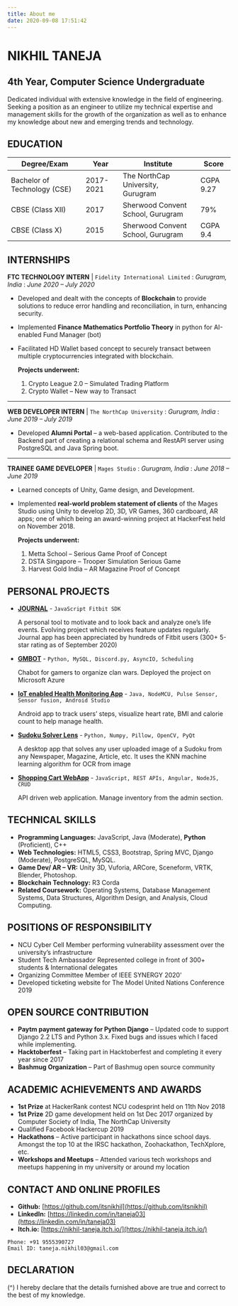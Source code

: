 ```yaml
---
title: About me
date: 2020-09-08 17:51:42
---
```


# NIKHIL TANEJA

## 4th Year, Computer Science Undergraduate

Dedicated individual with extensive knowledge in the field of engineering. Seeking a position as an engineer
to utilize my technical expertise and management skills for the growth of the organization as well as to
enhance my knowledge about new and emerging trends and technology.

## EDUCATION


| Degree/Exam | Year | Institute | Score |
| --- | --- | --- | --- |
| Bachelor of Technology (CSE) | 2017-2021 | The NorthCap University, Gurugram | CGPA 9.27 |
| CBSE (Class XII) | 2017 | Sherwood Convent School, Gurugram | 79% |
| CBSE (Class X) | 2015 | Sherwood Convent School, Gurugram | CGPA 9.4 |

## INTERNSHIPS

**FTC TECHNOLOGY INTERN** | `Fidelity International Limited`
: _Gurugram, India_
: _June 2020 – July 2020_

- Developed and dealt with the concepts of **Blockchain** to provide solutions to reduce error handling
    and reconciliation, in turn, enhancing security.
- Implemented **Finance Mathematics Portfolio Theory** in python for AI-enabled Fund Manager (bot)
- Facilitated HD Wallet based concept to securely transact between multiple cryptocurrencies
    integrated with blockchain.

    __Projects underwent:__
    1. Crypto League 2.0 – Simulated Trading Platform
    2. Crypto Wallet – New way to Transact
---
**WEB DEVELOPER INTERN** | `The NorthCap University`
: _Gurugram, India_
: _June 2019 – July 2019_

- Developed **Alumni Portal** – a web-based application. Contributed to the Backend part of creating a relational schema and RestAPI server using PostgreSQL and Java Spring boot.
---
**TRAINEE GAME DEVELOPER** | `Mages Studio`
: _Gurugram, India_
: _June 2018 – June 2019_

- Learned concepts of Unity, Game design, and Development.
- Implemented **real-world problem statement of clients** of the Mages Studio using Unity to develop 2D, 3D, VR Games, 360 cardboard, AR apps; one of which being an award-winning project at HackerFest held on November 2018.

    __Projects underwent:__
    1. Metta School – Serious Game Proof of Concept
    2. DSTA Singapore – Trooper Simulation Serious Game
    3. Harvest Gold India – AR Magazine Proof of Concept

## PERSONAL PROJECTS

- [**JOURNAL**](https://gallery.fitbit.com/details/54e930eb-bec8-4697-ab40-0147a43a6da2) - `JavaScript Fitbit SDK`
    
    A personal tool to motivate and to look back and analyze one’s life events. Evolving project which receives feature updates regularly. Journal app has been appreciated by hundreds of Fitbit users (300+ 5-star rating as of September 2020)


- [**GMBOT**](https://gallery.fitbit.com/details/54e930eb-bec8-4697-ab40-0147a43a6da2) - `Python, MySQL, Discord.py, AsyncIO, Scheduling`

    Chabot for gamers to organize clan wars. Deployed the project on Microsoft Azure

- [**IoT enabled Health Monitoring App**](https://gallery.fitbit.com/details/54e930eb-bec8-4697-ab40-0147a43a6da2) - `Java, NodeMCU, Pulse Sensor, Sensor fusion, Android Studio`

    Android app to track users’ steps, visualize heart rate, BMI and calorie count to help manage health.

- [**Sudoku Solver Lens**]() - `Python, Numpy, Pillow, OpenCV, PyQt`
    
    A desktop app that solves any user uploaded image of a Sudoku from any Newspaper, Magazine,
Article, etc. It uses the KNN machine learning algorithm for OCR from image

- [**Shopping Cart WebApp**]() - `JavaScript, REST APIs, Angular, NodeJS, CRUD`
    
    API driven web application. Manage inventory from the admin section.

## TECHNICAL SKILLS

- **Programming Languages:** JavaScript, Java (Moderate), **Python** (Proficient), C++
- **Web Technologies:** HTML5, CSS3, Bootstrap, Spring MVC, Django (Moderate), PostgreSQL, MySQL.
- **Game Dev/ AR – VR:** Unity 3D, Vuforia, ARCore, Sceneform, VRTK, Blender, Photoshop.
- **Blockchain Technology:** R3 Corda
- **Related Coursework:** Operating Systems, Database Management Systems, Data Structures,
Algorithm Design, and Analysis, Cloud Computing.

## POSITIONS OF RESPONSIBILITY

- NCU Cyber Cell Member performing vulnerability assessment over the university’s infrastructure
- Student Tech Ambassador Represented college in front of 300+ students & International delegates
- Organizing Committee Member of IEEE SYNERGY 2020’
- Developed ticketing website for The Model United Nations Conference 2019

## OPEN SOURCE CONTRIBUTION

- **Paytm payment gateway for Python Django** – Updated code to support Django 2.2 LTS and Python
    3.x. Fixed bugs and issues which I faced while implementing.
- **Hacktoberfest** – Taking part in Hacktoberfest and completing it every year since 2017
- **Bashmug Organization** – Part of Bashmug open source community

## ACADEMIC ACHIEVEMENTS AND AWARDS

- **1st Prize** at HackerRank contest NCU codesprint held on 11th Nov 2018
- **1st Prize** 2D game development held on 1st Dec 2017 organized by Computer Society of India, The NorthCap University
- Qualified Facebook Hackercup 2019
- **Hackathons** – Active participant in hackathons since school days. Amongst the top 10 at the IRSC hackathon, Zoohackathon, TechXplore, etc.
- **Workshops and Meetups** – Attended various tech workshops and meetups happening in my university or around my location

## CONTACT AND ONLINE PROFILES

- **Github:** [https://github.com/itsnikhil](https://github.com/itsnikhil)
- **LinkedIn:** [https://linkedin.com/in/taneja03](https://linkedin.com/in/taneja03)
- **Itch.io:** [https://nikhil-taneja.itch.io/](https://nikhil-taneja.itch.io/)

```
Phone: +91 9555390727
Email ID: taneja.nikhil03@gmail.com
```

## DECLARATION

(^)
I hereby declare that the details furnished above are true and correct to the best of my knowledge.








